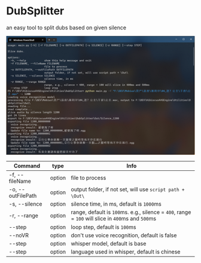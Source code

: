 # DubSplitter

an easy tool to split dubs based on given silence

![Screenshot](Screenshot.png)

| Command           | type   | Info                                                                                              |
|-------------------|--------|---------------------------------------------------------------------------------------------------|
| -f, --fileName    | option | file to process                                                                                   |
| -o, --outFilePath | option | output folder, if not set, will use `script path + \Out\`                                         |
| -s, --silence     | option | silence time, in ms, default is `1000`ms                                                          |
| -r, --range       | option | range, default is `100`ms. e.g., silence = `400`, range = `100` will slice in `400`ms and `500`ms |
| --step            | option | loop step, default is `100`ms                                                                     |
| --noVR            | option | don't use voice recognition, default is false                                                     |
| --step            | option | whisper model, default is base                                                                    |
| --step            | option | language used in whisper, default is chinese                                                      |
